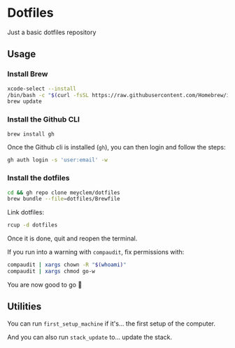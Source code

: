 # Dotfiles

Just a basic dotfiles repository

## Usage

### Install Brew

```sh
xcode-select --install
/bin/bash -c "$(curl -fsSL https://raw.githubusercontent.com/Homebrew/install/HEAD/install.sh)"
brew update
```

### Install the Github CLI

```sh
brew install gh
```

Once the Github cli is installed (`gh`), you can then login and follow the steps:

```sh
gh auth login -s 'user:email' -w
```

### Install the dotfiles

```sh
cd && gh repo clone meyclem/dotfiles
brew bundle --file=dotfiles/Brewfile
```

Link dotfiles:

```sh
rcup -d dotfiles
```

Once it is done, quit and reopen the terminal.

If you run into a warning with `compaudit`, fix permissions with:

```sh
compaudit | xargs chown -R "$(whoami)"
compaudit | xargs chmod go-w
```

You are now good to go 🚀

## Utilities

You can run `first_setup_machine` if it's... the first setup of the computer.

And you can also run `stack_update` to... update the stack.
